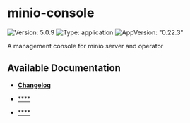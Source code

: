 # minio-console

![Version: 5.0.9](https://img.shields.io/badge/Version-5.0.9-informational?style=flat-square) ![Type: application](https://img.shields.io/badge/Type-application-informational?style=flat-square) ![AppVersion: "0.22.3"](https://img.shields.io/badge/AppVersion-"0.22.3"-informational?style=flat-square)

A management console for minio server and operator

## Available Documentation

- [**Changelog**](CHANGELOG)

- [****](container-security)

- [****](helm-security)

